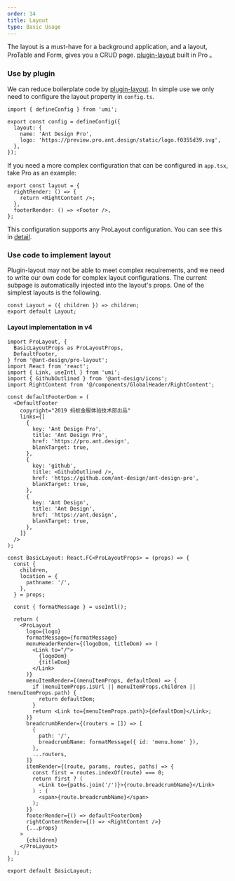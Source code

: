 ```yaml
---
order: 14
title: Layout
type: Basic Usage
---
```


The layout is a must-have for a background application, and a layout, ProTable and Form, gives you a CRUD page. [plugin-layout](https://umijs.org/plugins/plugin-layout) built in Pro 。

### Use by plugin

We can reduce boilerplate code by [plugin-layout](https://umijs.org/plugins/plugin-layout). In simple use we only need to configure the layout property in `config.ts`.

```tsx
import { defineConfig } from 'umi';

export const config = defineConfig({
  layout: {
    name: 'Ant Design Pro',
    logo: 'https://preview.pro.ant.design/static/logo.f0355d39.svg',
  },
});
```

If you need a more complex configuration that can be configured in `app.tsx`, take Pro as an example:

```tsx
export const layout = {
  rightRender: () => {
    return <RightContent />;
  },
  footerRender: () => <Footer />,
};
```

This configuration supports any ProLayout configuration. You can see this in [detail](https://prolayout.ant.design).

### Use code to implement layout

Plugin-layout may not be able to meet complex requirements, and we need to write our own code for complex layout configurations. The current subpage is automatically injected into the layout's props. One of the simplest layouts is the following.

```tsx
const Layout = ({ children }) => children;
export default Layout;
```

#### Layout implementation in v4

```tsx
import ProLayout, {
  BasicLayoutProps as ProLayoutProps,
  DefaultFooter,
} from '@ant-design/pro-layout';
import React from 'react';
import { Link, useIntl } from 'umi';
import { GithubOutlined } from '@ant-design/icons';
import RightContent from '@/components/GlobalHeader/RightContent';

const defaultFooterDom = (
  <DefaultFooter
    copyright="2019 蚂蚁金服体验技术部出品"
    links={[
      {
        key: 'Ant Design Pro',
        title: 'Ant Design Pro',
        href: 'https://pro.ant.design',
        blankTarget: true,
      },
      {
        key: 'github',
        title: <GithubOutlined />,
        href: 'https://github.com/ant-design/ant-design-pro',
        blankTarget: true,
      },
      {
        key: 'Ant Design',
        title: 'Ant Design',
        href: 'https://ant.design',
        blankTarget: true,
      },
    ]}
  />
);

const BasicLayout: React.FC<ProLayoutProps> = (props) => {
  const {
    children,
    location = {
      pathname: '/',
    },
  } = props;

  const { formatMessage } = useIntl();

  return (
    <ProLayout
      logo={logo}
      formatMessage={formatMessage}
      menuHeaderRender={(logoDom, titleDom) => (
        <Link to="/">
          {logoDom}
          {titleDom}
        </Link>
      )}
      menuItemRender={(menuItemProps, defaultDom) => {
        if (menuItemProps.isUrl || menuItemProps.children || !menuItemProps.path) {
          return defaultDom;
        }
        return <Link to={menuItemProps.path}>{defaultDom}</Link>;
      }}
      breadcrumbRender={(routers = []) => [
        {
          path: '/',
          breadcrumbName: formatMessage({ id: 'menu.home' }),
        },
        ...routers,
      ]}
      itemRender={(route, params, routes, paths) => {
        const first = routes.indexOf(route) === 0;
        return first ? (
          <Link to={paths.join('/')}>{route.breadcrumbName}</Link>
        ) : (
          <span>{route.breadcrumbName}</span>
        );
      }}
      footerRender={() => defaultFooterDom}
      rightContentRender={() => <RightContent />}
      {...props}
    >
      {children}
    </ProLayout>
  );
};

export default BasicLayout;
```
